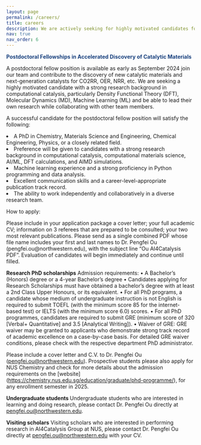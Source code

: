 ```yaml
---
layout: page
permalink: /careers/
title: careers
description: We are actively seeking for highly motivated candidates for postdoctoral fellowshipes, research PhD scholarship, undergraduate students, and visiting scholars.
nav: true
nav_order: 6
---
```


<dl>
<p style="color:#19417E";><b>Postdoctoral Fellowships in Accelerated Discovery of Catalytic Materials</b></p>
<p>A postdoctoral fellow position is available as early as September 2024 join our team and contribute to the discovery of new catalytic materials and next-generation catalysts for CO2RR, OER, NRR, etc. We are seeking a highly motivated candidate with a strong research background in computational catalysis, particularly Density Functional Theory (DFT), Molecular Dynamics (MD), Machine Learning (ML) and be able to lead their own research while collaborating with other team members.</p>

<p>A successful candidate for the postdoctoral fellow position will satisfy the following:
<li>A PhD in Chemistry, Materials Science and Engineering, Chemical Engineering, Physics, or a closely related field.</li>
<li>Preference will be given to candidates with a strong research background in computational catalysis, computational materials science, AI/ML, DFT calculations, and AIMD simulations.</li>
<li>Machine learning experience and a strong proficiency in Python programming and data analysis.</li>
<li>Excellent communication skills and a career-level-appropriate publication track record.</li>
<li>The ability to work independently and collaboratively in a diverse research team.</li></p>

How to apply:
<p>Please include in your application package a cover letter; your full academic CV; information on 3 referees that are prepared to be consulted; your two most relevant publications. Please send as a single combined PDF whose file name includes your first and last names to Dr. Pengfei Ou (pengfei.ou@northwestern.edu), with the subject line “Ou AI4Catalysis PDF”. Evaluation of candidates will begin immediately and continue until filled.</p>
</dl>

<b>Research PhD scholarships</b>
Admission requirements:
•	A Bachelor’s (Honors) degree or a 4-year Bachelor’s degree
•	Candidates applying for Research Scholarships must have obtained a bachelor’s degree with at least a 2nd Class Upper Honours, or its equivalent.
•	For all PhD programs, a candidate whose medium of undergraduate instruction is not English is required to submit TOEFL (with the minimum score 85 for the internet-based test) or IELTS (with the minimum score 6.0) scores.
•	For all PhD programmes, candidates are required to submit GRE (minimum score of 320 [Verbal+ Quantitative] and 3.5 [Analytical Writing]).
•	Waiver of GRE: GRE waiver may be granted to applicants who demonstrate strong track record of academic excellence on a case-by-case basis. For detailed GRE waiver
conditions, please check with the respective department PhD administrator.

Please include a cover letter and C.V. to Dr. Pengfei Ou (pengfei.ou@northwestern.edu). Prospective students please also apply for NUS Chemistry and check for more details about the admission requirements on the [website] (https://chemistry.nus.edu.sg/education/graduate/phd-programme/), for any enrollment semester in 2025.

<b> Undergraduate students </b>
Undergraduate students who are interested in learning and doing research, please contact Dr. Pengfei Ou directly at pengfei.ou@northwestern.edu.

<b>Visiting scholars</b>
Visiting scholars who are interested in performing research in AI4Catalysis Group at NUS, please contact Dr. Pengfei Ou directly at pengfei.ou@northwestern.edu with your CV.
